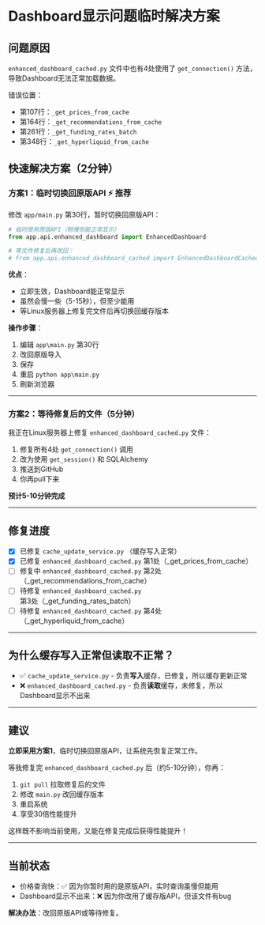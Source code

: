 # Dashboard显示问题临时解决方案

## 问题原因

`enhanced_dashboard_cached.py` 文件中也有4处使用了 `get_connection()` 方法，导致Dashboard无法正常加载数据。

错误位置：
- 第107行：`_get_prices_from_cache`
- 第164行：`_get_recommendations_from_cache`
- 第261行：`_get_funding_rates_batch`
- 第348行：`_get_hyperliquid_from_cache`

## 快速解决方案（2分钟）

### 方案1：临时切换回原版API ⚡ **推荐**

修改 `app/main.py` 第30行，暂时切换回原版API：

```python
# 临时使用原版API（稍慢但能正常显示）
from app.api.enhanced_dashboard import EnhancedDashboard

# 等文件修复后再改回：
# from app.api.enhanced_dashboard_cached import EnhancedDashboardCached as EnhancedDashboard
```

**优点**：
- 立即生效，Dashboard能正常显示
- 虽然会慢一些（5-15秒），但至少能用
- 等Linux服务器上修复完文件后再切换回缓存版本

**操作步骤**：
1. 编辑 `app\main.py` 第30行
2. 改回原版导入
3. 保存
4. 重启 `python app\main.py`
5. 刷新浏览器

---

### 方案2：等待修复后的文件（5分钟）

我正在Linux服务器上修复 `enhanced_dashboard_cached.py` 文件：

1. 修复所有4处 `get_connection()` 调用
2. 改为使用 `get_session()` 和 SQLAlchemy
3. 推送到GitHub
4. 你再pull下来

**预计5-10分钟完成**

---

## 修复进度

- [x] 已修复 `cache_update_service.py` （缓存写入正常）
- [x] 已修复 `enhanced_dashboard_cached.py` 第1处（_get_prices_from_cache）
- [ ] 修复中 `enhanced_dashboard_cached.py` 第2处（_get_recommendations_from_cache）
- [ ] 待修复 `enhanced_dashboard_cached.py` 第3处（_get_funding_rates_batch）
- [ ] 待修复 `enhanced_dashboard_cached.py` 第4处（_get_hyperliquid_from_cache）

---

## 为什么缓存写入正常但读取不正常？

- ✅ `cache_update_service.py` - 负责**写入**缓存，已修复，所以缓存更新正常
- ❌ `enhanced_dashboard_cached.py` - 负责**读取**缓存，未修复，所以Dashboard显示不出来

---

## 建议

**立即采用方案1**，临时切换回原版API，让系统先恢复正常工作。

等我修复完 `enhanced_dashboard_cached.py` 后（约5-10分钟），你再：
1. `git pull` 拉取修复后的文件
2. 修改 `main.py` 改回缓存版本
3. 重启系统
4. 享受30倍性能提升

这样既不影响当前使用，又能在修复完成后获得性能提升！

---

## 当前状态

- 价格查询快：✅ 因为你暂时用的是原版API，实时查询虽慢但能用
- Dashboard显示不出来：❌ 因为你改用了缓存版API，但该文件有bug

**解决办法**：改回原版API或等待修复。
